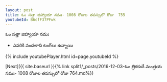 ```yaml
---
layout: post
title: ఓం సత్తా జిహ్వాయా నమః- 1008 రోజుల తపస్సులో రోజు  755
youtubeId: B6cfF37PFwk
---
```

 
 
 ఓం సత్తా జిహ్వాయా నమః  
 
 -  ఎవరికి వందలాది టంగ్‌లు ఉన్నాయి 
 
  
 
  
 
 
 
 
 
 


{% include youtubePlayer.html id=page.youtubeId %}
 
[Next]({{ site.baseurl }}{% link  split1/_posts/2016-12-03-ఓం త్రికకుదే మంత్రయ నమః- 1008 రోజుల తపస్సులో రోజు  764.md%})
 
